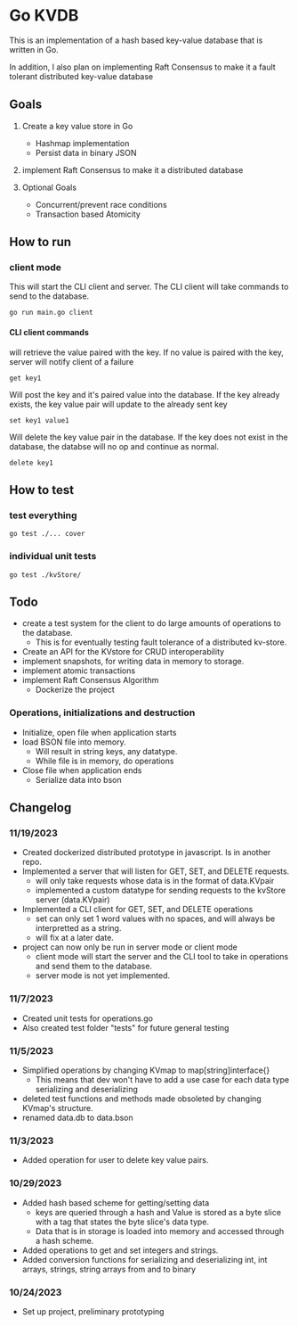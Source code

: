 # Go KVDB

This is an implementation of a hash based key-value database that is written in Go.

In addition, I also plan on implementing Raft Consensus to make it a fault tolerant distributed key-value database

## Goals
1. Create a key value store in Go
    - Hashmap implementation
    - Persist data in binary JSON

2. implement Raft Consensus to make it a distributed database

3. Optional Goals
    - Concurrent/prevent race conditions
    - Transaction based Atomicity
## How to run
### client mode
This will start the CLI client and server. The CLI client will take commands to send to the database.
```
go run main.go client
```
#### CLI client commands
will retrieve the value paired with the key.
If no value is paired with the key, server will notify client of a failure
```
get key1
```

Will post the key and it's paired value into the database. If the key already exists, the key value pair will update to the already sent key
```
set key1 value1
```

Will delete the key value pair in the database. If the key does not exist in the database, the databse will no op and continue as normal.
```
delete key1
```

## How to test
### test everything
```
go test ./... cover
```
### individual unit tests
```
go test ./kvStore/
```

## Todo
- create a test system for the client to do large amounts of operations to the database.
    - This is for eventually testing fault tolerance of a distributed kv-store.
- Create an API for the KVstore for CRUD interoperability
- implement snapshots, for writing data in memory to storage.
- implement atomic transactions
- implement Raft Consensus Algorithm
    - Dockerize the project

### Operations, initializations and destruction
- Initialize, open file when application starts
- load BSON file into memory. 
    - Will result in string keys, any datatype.
    - While file is in memory, do operations
- Close file when application ends
    - Serialize data into bson

## Changelog
### 11/19/2023
- Created dockerized distributed prototype in javascript. Is in another repo.
- Implemented a server that will listen for GET, SET, and DELETE requests.
    - will only take requests whose data is in the format of data.KVpair
    - implemented a custom datatype for sending requests to the kvStore server (data.KVpair)
- Implemented a CLI client for GET, SET, and DELETE operations
    - set can only set 1 word values with no spaces, and will always be interpretted as a string.
    - will fix at a later date.
- project can now only be run in server mode or client mode
    - client mode will start the server and the CLI tool to take in operations and send them to the database.
    - server mode is not yet implemented.
### 11/7/2023
- Created unit tests for operations.go
- Also created test folder "tests" for future general testing
### 11/5/2023
- Simplified operations by changing KVmap to map[string]interface{}
    - This means that dev won't have to add a use case for each data type serializing and deserializing
- deleted test functions and methods made obsoleted by changing KVmap's structure.
- renamed data.db to data.bson
### 11/3/2023
- Added operation for user to delete key value pairs.
### 10/29/2023
- Added hash based scheme for getting/setting data
    - keys are queried through a hash and Value is stored as a byte slice with a tag that states the byte slice's data type.
    - Data that is in storage is loaded into memory and accessed through a hash scheme.
- Added operations to get and set integers and strings.
- Added conversion functions for serializing and deserializing int, int arrays, strings, string arrays from and to binary 
### 10/24/2023
- Set up project, preliminary prototyping